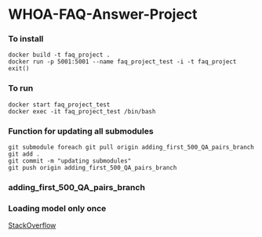 # WHOA-FAQ-Answer-Project

### To install
```
docker build -t faq_project .
docker run -p 5001:5001 --name faq_project_test -i -t faq_project
exit()
```

### To run
```
docker start faq_project_test
docker exec -it faq_project_test /bin/bash
```

### Function for updating all submodules
```
git submodule foreach git pull origin adding_first_500_QA_pairs_branch
git add .
git commit -m "updating submodules"
git push origin adding_first_500_QA_pairs_branch
```
### adding_first_500_QA_pairs_branch

### Loading model only once
[StackOverflow](https://stackoverflow.com/questions/32213893/how-to-cache-a-large-machine-learning-model-in-flask)